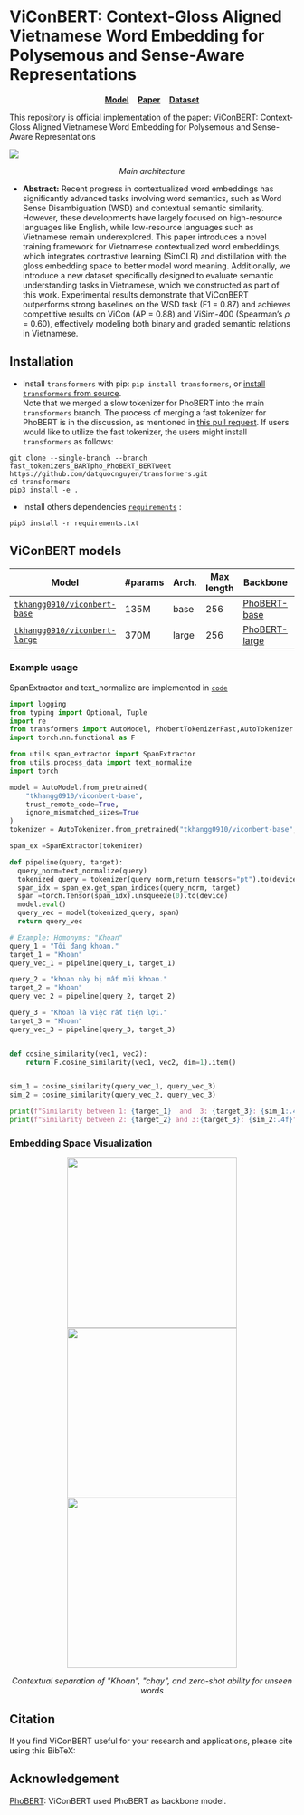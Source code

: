 # ViConBERT: Context-Gloss Aligned Vietnamese Word Embedding for Polysemous and Sense-Aware Representations

<p align="center">
  <a href="https://huggingface.co/tkhangg0910/viconbert-base"><b>Model</b></a> &nbsp;&nbsp;
  <a href="https://huggingface.co/tkhangg0910/viconbert-base"><b>Paper</b></a> &nbsp;&nbsp;
  <a href="https://huggingface.co/datasets/tkhangg0910/ViConWSD"><b>Dataset</b></a>
</p>


This repository is official implementation of the paper: ViConBERT: Context-Gloss Aligned Vietnamese Word Embedding for Polysemous and Sense-Aware Representations

![](https://github.com/tkhangg0910/ViConBERT/blob/main/figs/architecture.jpg?raw=true)
<p align="center"><em>Main architecture</em></p>

* **Abstract:**
Recent progress in contextualized word embeddings has significantly advanced tasks involving word semantics, such as Word Sense Disambiguation (WSD) and contextual semantic similarity. However, these developments have largely focused on high-resource languages like English, while low-resource languages such as Vietnamese remain underexplored. This paper introduces a novel training framework for Vietnamese contextualized word embeddings, which integrates contrastive learning (SimCLR) and distillation with the gloss embedding space to better model word meaning. Additionally, we introduce a new dataset specifically designed to evaluate semantic understanding tasks in Vietnamese, which we constructed as part of this work. Experimental results demonstrate that ViConBERT outperforms strong baselines on the WSD task (F1 = 0.87) and achieves competitive results on ViCon (AP = 0.88) and ViSim-400 (Spearman’s $\rho$ = 0.60), effectively modeling both binary and graded semantic relations in Vietnamese.

## Installation <a name="install2"></a>
- Install `transformers` with pip: `pip install transformers`, or [install `transformers` from source](https://huggingface.co/docs/transformers/installation#installing-from-source).  <br /> 
Note that we merged a slow tokenizer for PhoBERT into the main `transformers` branch. The process of merging a fast tokenizer for PhoBERT is in the discussion, as mentioned in [this pull request](https://github.com/huggingface/transformers/pull/17254#issuecomment-1133932067). If users would like to utilize the fast tokenizer, the users might install `transformers` as follows:

```
git clone --single-branch --branch fast_tokenizers_BARTpho_PhoBERT_BERTweet https://github.com/datquocnguyen/transformers.git
cd transformers
pip3 install -e .
```

- Install others dependencies [`requirements`](https://github.com/tkhangg0910/ViConBERT/blob/main/requirements.txt)  :
```
pip3 install -r requirements.txt
```


## ViConBERT models <a name="models2"></a>


Model | #params | Arch. | Max length | Backbone | Training data
---|---|---|---|---|---
[`tkhangg0910/viconbert-base`](https://huggingface.co/tkhangg0910/viconbert-base) | 135M | base | 256 | [PhoBERT-base](https://huggingface.co/vinai/phobert-base) | [ViConWSD](https://huggingface.co/datasets/tkhangg0910/ViConWSD)
[`tkhangg0910/viconbert-large`](https://huggingface.co/tkhangg0910/viconbert-large) | 370M | large | 256 | [PhoBERT-large](https://huggingface.co/vinai/phobert-large) | [ViConWSD](https://huggingface.co/datasets/tkhangg0910/ViConWSD)


### Example usage <a name="usage2"></a>
SpanExtractor and text_normalize are implemented in [`code`](https://github.com/tkhangg0910/ViConBERT/tree/main/utils) 
```python
import logging
from typing import Optional, Tuple
import re
from transformers import AutoModel, PhobertTokenizerFast,AutoTokenizer
import torch.nn.functional as F

from utils.span_extractor import SpanExtractor
from utils.process_data import text_normalize
import torch

model = AutoModel.from_pretrained(
    "tkhangg0910/viconbert-base",
    trust_remote_code=True,
    ignore_mismatched_sizes=True
)
tokenizer = AutoTokenizer.from_pretrained("tkhangg0910/viconbert-base", use_fast=True)

span_ex =SpanExtractor(tokenizer)

def pipeline(query, target):
  query_norm=text_normalize(query)
  tokenized_query = tokenizer(query_norm,return_tensors="pt").to(device)
  span_idx = span_ex.get_span_indices(query_norm, target)
  span =torch.Tensor(span_idx).unsqueeze(0).to(device)
  model.eval()
  query_vec = model(tokenized_query, span)
  return query_vec

# Example: Homonyms: "Khoan" 
query_1 = "Tôi đang khoan."
target_1 = "Khoan"
query_vec_1 = pipeline(query_1, target_1)

query_2 = "khoan này bị mất mũi khoan."
target_2 = "khoan"
query_vec_2 = pipeline(query_2, target_2)

query_3 = "Khoan là việc rất tiện lợi."
target_3 = "Khoan"
query_vec_3 = pipeline(query_3, target_3)


def cosine_similarity(vec1, vec2):
    return F.cosine_similarity(vec1, vec2, dim=1).item()


sim_1 = cosine_similarity(query_vec_1, query_vec_3)
sim_2 = cosine_similarity(query_vec_2, query_vec_3)

print(f"Similarity between 1: {target_1}  and  3: {target_3}: {sim_1:.4f}")
print(f"Similarity between 2: {target_2} and 3:{target_3}: {sim_2:.4f}")
```
### Embedding Space Visualization

<p align="center">
  <img src="visualization/image_hono.png" width="300"/>
  <img src="visualization/image_poly.png" width="300"/>
  <img src="visualization/image_zeroshot.png" width="300"/>
</p>

<p align="center">
  <em>Contextual separation of "Khoan", "chạy", and zero-shot ability for unseen words</em>
</p>

## Citation
If you find ViConBERT useful for your research and applications, please cite using this BibTeX:

## Acknowledgement
[PhoBERT](https://github.com/VinAIResearch/PhoBERT): ViConBERT used PhoBERT as backbone model.
